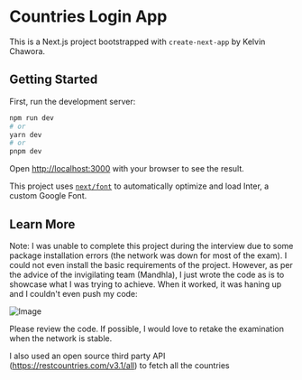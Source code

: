 # Countries Login App

This is a Next.js project bootstrapped with `create-next-app` by Kelvin Chawora.

## Getting Started

First, run the development server:

```bash
npm run dev
# or
yarn dev
# or
pnpm dev
```

Open [http://localhost:3000](http://localhost:3000) with your browser to see the result.

This project uses [`next/font`](https://nextjs.org/docs/basic-features/font-optimization) to automatically optimize and load Inter, a custom Google Font.

## Learn More


Note: I was unable to complete this project during the interview due to some package installation errors (the network was down for most of the exam). I could not even install the basic requirements of the project. However, as per the advice of the invigilating team (Mandhla), I just wrote the code as is to showcase what I was trying to achieve. When it worked, it was haning up and I couldn't even push my code:

![Image](/network.png)

Please review the code. If possible, I would love to retake the examination when the network is stable.
<br />

I also used an open source third party API (https://restcountries.com/v3.1/all) to fetch all the countries
